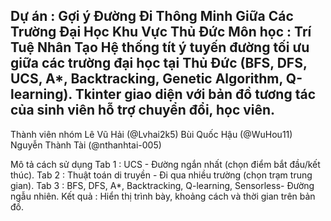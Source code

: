 Dự án : Gợi ý Đường Đi Thông Minh Giữa Các Trường Đại Học Khu Vực Thủ Đức
Môn học : Trí Tuệ Nhân Tạo
Hệ thống tít ý tuyến đường tối ưu giữa các trường đại học tại Thủ Đức (BFS, DFS, UCS, A*, Backtracking, Genetic Algorithm, Q-learning). Tkinter giao diện với bản đồ tương tác của sinh viên hỗ trợ chuyển đổi, học viên.
-------------------------------------------------------------------------------
Thành viên nhóm
Lê Vũ Hải (@Lvhai2k5)
Bùi Quốc Hậu (@WuHou11)
Nguyễn Thành Tài (@nthanhtai-005)

Mô tả cách sử dụng
Tab 1 : UCS - Đường ngắn nhất (chọn điểm bắt đầu/kết thúc).
Tab 2 : Thuật toán di truyền - Đi qua nhiều trường (chọn trạm trung gian).
Tab 3 : BFS, DFS, A*, Backtracking, Q-learning, Sensorless- Đường ngẫu nhiên.
Kết quả : Hiển thị trình bày, khoảng cách và thời gian trên bản đồ.
